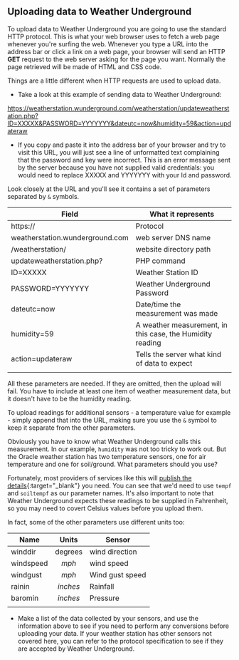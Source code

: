 ## Uploading data to Weather Underground

To upload data to Weather Underground  you are going to use the standard HTTP protocol. This is what your web browser uses to fetch a web page whenever you're surfing the web.  Whenever you type a URL into the address bar or click a link on a web page, your browser will send an HTTP **GET** request to the web server asking for the page you want. Normally the page retrieved will be made of HTML and CSS code.  

Things are a little different when HTTP requests are used to upload data.

- Take a look at this example of sending data to Weather Underground:

https://weatherstation.wunderground.com/weatherstation/updateweatherstation.php?ID=XXXXX&PASSWORD=YYYYYYY&dateutc=now&humidity=59&action=updateraw

- If you copy and paste it into the address bar of your browser and try to visit this URL, you will just see a line of unformatted text complaining that the password and key were incorrect. This is an error message sent by the server because you have not supplied valid credentials: you would need to replace XXXXX and YYYYYYY with your Id and password.

Look closely at the URL and you'll see it contains a set of parameters separated by `&` symbols.

| Field | What it represents |
|-------|----------|
| https:// | Protocol |
| weatherstation.wunderground.com  | web server DNS name |
| /weatherstation/ | website directory path |
| updateweatherstation.php? | PHP command |
| ID=XXXXX| Weather Station ID |
| PASSWORD=YYYYYYY | Weather Underground Password |
| dateutc=now | Date/time the measurement was made|
| humidity=59 | A weather measurement, in this case, the Humidity reading |
| action=updateraw | Tells the server what kind of data to expect |
|||


All these parameters are needed. If they are omitted, then the upload will fail. You have to include at least one item of weather measurement data, but it doesn't have to be the humidity reading.

To upload readings for additional sensors - a temperature value for example - simply append that into the URL, making sure you use the `&` symbol to keep it separate from the other parameters.

Obviously you have to know what Weather Underground calls this measurement. In our example, `humidity` was not too tricky to work out. But the Oracle weather station has two temperature sensors, one for air temperature and one for soil/ground. What parameters should you use?

Fortunately, most providers of services like this will [publish the details](http://wiki.wunderground.com/index.php/PWS_-_Upload_Protocol){:target="_blank"} you need. You can see that we'd need to use `tempf` and `soiltempf` as our parameter names. It's also important to note that Weather Underground expects these readings to be supplied in Fahrenheit, so you may need to covert Celsius values before you upload them.

In fact, some of the other parameters use different units too:

| Name | Units | Sensor |
|-----|:----:|------|
|winddir| degrees | wind direction|
|windspeed| *mph* | wind speed|
|windgust| *mph* | Wind gust speed|
|rainin| *inches* | Rainfall|
|baromin| *inches* | Pressure|
|||

- Make a list of the data collected by your sensors, and use the information above to see if you need to perform any conversions before uploading your data. If your weather station has other sensors not covered here, you can refer to the protocol specification to see if they are accepted by Weather Underground.
